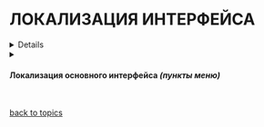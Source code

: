 # ЛОКАЛИЗАЦИЯ ИНТЕРФЕЙСА

<details>
  <h4><summary>Локализация различных лэйблов или полей на формах/гридах</summary></h4>

#### Локализация различных лэйблов или полей на формах/гридах

1. Переходим в **`Setup`** солюшена

![SolutionSetup](https://github.com/CrappyCodeMaker/ECCENTEX-KNOWLEGE/blob/main/Content/IMG/SolutionSetup.png?raw=true)

2. В сайдбаре **`Localization`** => **`Translations`**

![img1](https://github.com/CrappyCodeMaker/ECCENTEX-KNOWLEGE/blob/main/Content/6%20Localization/IMG/1.png?raw=true)


3. Ищем нужный ключ. Например, **Contact person (full name)**

![img2](https://github.com/CrappyCodeMaker/ECCENTEX-KNOWLEGE/blob/main/Content/6%20Localization/IMG/2.png?raw=true)

4. В комбобоксе **`Language`** выбираем нужный язык локализации _(в примере RUSSIAN)_. Ранее найденная нами запись станет **ссылкой** _(будет подсвечена синим)_, кликнув по которой откроется поле для ввода значения на выбранном языке

![img3](https://github.com/CrappyCodeMaker/ECCENTEX-KNOWLEGE/blob/main/Content/6%20Localization/IMG/3.png?raw=true)

5. Заполняем и жмем **`SAVE`**
6. После заполнения всех нужных локализаций жмем **`Publish`**


**_NOTE:_** _При создании локализации деплой не нужен._

**_NOTE:_** _Чтобы полю, лейблу и т.п. сделать перевод в JS коде пишем: **t(`‘SOME_TEXT’`)** . Далее выполняем поиск _(п.3)_ по ключу **SOME_TEXT** и далее по мануалу._

</details>

<details>
  <summary><h4>Локализация основного интерфейса <i>(пункты меню)</i></h4></summary>

#### Локализация основного интерфейса _(пункты меню)_

1. Переходим в **`Студия приложений`** и выбираем нужный **SOLUTION**

![AppStudio](https://github.com/CrappyCodeMaker/ECCENTEX-KNOWLEGE/blob/main/Content/IMG/AppStudio.png?raw=true)

2. В сайдбаре **`Localization`** => **`Localization Data`**

![img4](https://github.com/CrappyCodeMaker/ECCENTEX-KNOWLEGE/blob/main/Content/6%20Localization/IMG/4.png?raw=true)

3. В открывшемся окне ищем нужный нам пункт меню или создаем новый. _(Искать нужно вручную, нормального поиска нет 😔)_
4. После всех правок делаем [деплой](https://github.com/CrappyCodeMaker/ECCENTEX-KNOWLEGE/blob/main/Content/2%20Deploy/README.md)

</details>


<br/>

[back to topics](https://github.com/CrappyCodeMaker/ECCENTEX-KNOWLEGE/blob/main/Content/0%20Topics/README.md)